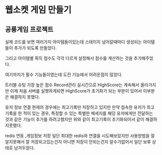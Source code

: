 # 웹소켓 게임 만들기

## 공룡게임 프로젝트

실제 코드를 보면 여러가지 아이템들이있는데 스테이지 넘어갈때마다 생성되는 아이템들이 추가가 되도록 만들었다.

그리고 아이템별 획득 점수도 각각 다르게 설정해서 점수를 계산하는 것을 추가해주었다.

여기까지가 필수 기능들이였는데 도전 기능에서 어려운점이 많았다.

트러블 슈팅
가장 높은 점수 Record관리
실시간으로 HighScore는 계속해서 올라가지만 이제 처음 서버를 실행하게되면 HighScore가
초기화가 되는 부분이 있어서 이부분은 해결하지 못했다.

유저 정보 연결
현재의 경우에는 최고기록만 저장하고 있지만 만약 접속한 유저가 최고기록을 한 적이 있는 경우, 특정할 수 있는 특별한 메세지를 해당 유저에게만 전달하는 것과 같은 기능이 추가를 하려고했지만 위와 같이 최고기록이 초기화되어서 같이 해결하지못했다.

redis 연동 ,게임정보 저장
일단 최대한 redis와 연결을 시도해보았지만 사용방법을 잘알지못해서 잘 저장되고있는건지 아니면 저장이 안되는건지 알수가없어서 일단 보류 상태로 남겨두었다.
